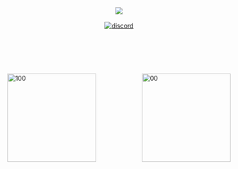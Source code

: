 <div align="center">
<img src="https://komarev.com/ghpvc/?username=k3nel&&style=flat-square" align="center" />
</div>  
<br/>
<div align="center">
<a href="https://discord.com/users/1nstaller" target="_blank">
<img src=https://img.shields.io/badge/Discord-7289DA?style=for-the-badge&logo=discord&logoColor=green alt=discord style="margin-bottom: 100px;" />
</a>
</div>  

<img align="right" alt="00" width="200" src="https://media.discordapp.net/attachments/972488942580539462/1039345936519934052/52BC9116-ECD7-471A-9374-1D3A0555F522.gif?width=307&height=307">
<img align="left" alt="100" width="200" src="https://cdn.discordapp.com/attachments/972488942580539462/1053763840518656021/lkj.gif">
